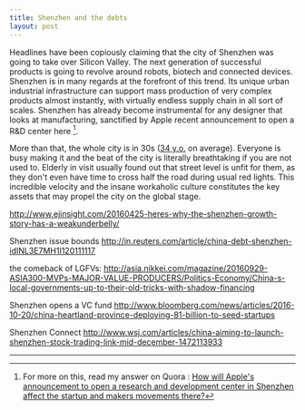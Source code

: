 ```yaml
---
title: Shenzhen and the debts
layout: post
---
```


Headlines have been copiously claiming that the city of Shenzhen was going to take over Silicon Valley. The next generation of successful products is going to revolve around robots, biotech and connected devices. Shenzhen is in many regards at the forefront of this trend. Its unique urban industrial infrastructure can support mass production of very complex products almost instantly, with virtually endless supply chain in all sort of scales.  Shenzhen has already become instrumental for any designer that looks at manufacturing, sanctified by Apple recent announcement to open a R&D center here [^1].

More than that, the whole city is in 30s ([34 y.o.](http://sz.house.qq.com/a/20150907/048637.htm) on average). Everyone is busy making it and the beat of the city is literally breathtaking if you are not used to. Elderly in visit usually found out that street level is unfit for them, as they don't even have time to cross half the road during usual red lights. This incredible velocity and the insane workaholic culture constitutes the key assets that may propel the city on the global stage.

http://www.ejinsight.com/20160425-heres-why-the-shenzhen-growth-story-has-a-weakunderbelly/

Shenzhen issue bounds http://in.reuters.com/article/china-debt-shenzhen-idINL3E7MH1I120111117

the comeback of LGFVs: http://asia.nikkei.com/magazine/20160929-ASIA300-MVPs-MAJOR-VALUE-PRODUCERS/Politics-Economy/China-s-local-governments-up-to-their-old-tricks-with-shadow-financing

Shenzhen opens a VC fund
http://www.bloomberg.com/news/articles/2016-10-20/china-heartland-province-deploying-81-billion-to-seed-startups

Shenzhen Connect
http://www.wsj.com/articles/china-aiming-to-launch-shenzhen-stock-trading-link-mid-december-1472113933

___

[^1]: For more on this, read my answer on Quora : [How will Apple's announcement to open a research and development center in Shenzhen affect the startup and makers movements there?](https://www.quora.com/How-will-Apples-announcement-to-open-a-research-and-development-center-in-Shenzhen-affect-the-startup-and-makers-movements-there/answer/Cl%C3%A9ment-Renaud)
